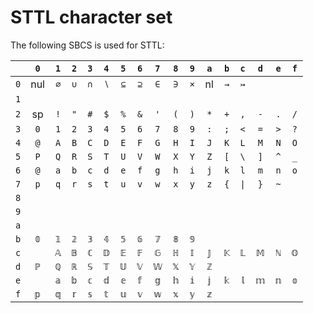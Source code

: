 # STTL character set

The following SBCS is used for STTL:

|   |`0`|`1`|`2`|`3`|`4`|`5`|`6`|`7`|`8`|`9`|`a`|`b`|`c`|`d`|`e`|`f`|
|--:|:-:|:-:|:-:|:-:|:-:|:-:|:-:|:-:|:-:|:-:|:-:|:-:|:-:|:-:|:-:|:-:|
|`0`|nul|`∅`|`∪`|`∩`|`∖`|`⊆`|`⊇`|`∈`|`∋`|`×`|nl |`→`|`↣`|   |   |   |
|`1`|   |   |   |   |   |   |   |   |   |   |   |   |   |   |   |   |
|`2`|sp |`!`|`"`|`#`|`$`|`%`|`&`|`'`|`(`|`)`|`*`|`+`|`,`|`-`|`.`|`/`|
|`3`|`0`|`1`|`2`|`3`|`4`|`5`|`6`|`7`|`8`|`9`|`:`|`;`|`<`|`=`|`>`|`?`|
|`4`|`@`|`A`|`B`|`C`|`D`|`E`|`F`|`G`|`H`|`I`|`J`|`K`|`L`|`M`|`N`|`O`|
|`5`|`P`|`Q`|`R`|`S`|`T`|`U`|`V`|`W`|`X`|`Y`|`Z`|`[`|`\`|`]`|`^`|`_`|
|`6`|`@`|`a`|`b`|`c`|`d`|`e`|`f`|`g`|`h`|`i`|`j`|`k`|`l`|`m`|`n`|`o`|
|`7`|`p`|`q`|`r`|`s`|`t`|`u`|`v`|`w`|`x`|`y`|`z`|`{`|`\|`|`}`|`~`|   |
|`8`|
|`9`|
|`a`|
|`b`|`𝟘`|`𝟙`|`𝟚`|`𝟛`|`𝟜`|`𝟝`|`𝟞`|`𝟟`|`𝟠`|`𝟡`|
|`c`|   |`𝔸`|`𝔹`|`ℂ`|`𝔻`|`𝔼`|`𝔽`|`𝔾`|`ℍ`|`𝕀`|`𝕁`|`𝕂`|`𝕃`|`𝕄`|`ℕ`|`𝕆`|
|`d`|`ℙ`|`ℚ`|`ℝ`|`𝕊`|`𝕋`|`𝕌`|`𝕍`|`𝕎`|`𝕏`|`𝕐`|`ℤ`|
|`e`|   |`𝕒`|`𝕓`|`𝕔`|`𝕕`|`𝕖`|`𝕗`|`𝕘`|`𝕙`|`𝕚`|`𝕛`|`𝕜`|`𝕝`|`𝕞`|`𝕟`|`𝕠`|
|`f`|`𝕡`|`𝕢`|`𝕣`|`𝕤`|`𝕥`|`𝕦`|`𝕧`|`𝕨`|`𝕩`|`𝕪`|`𝕫`|